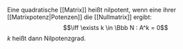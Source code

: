 Eine quadratische [[Matrix]] heißt nilpotent, wenn eine ihrer [[Matrixpotenz|Potenzen]] die [[Nullmatrix]] ergibt:
$$\iff \exists k \in \Bbb N : A^k = 0$$
$k$ heißt dann Nilpotenzgrad.